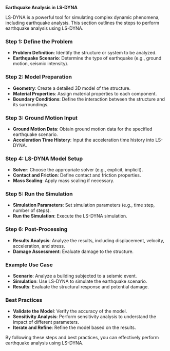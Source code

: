 **Earthquake Analysis in LS-DYNA**

LS-DYNA is a powerful tool for simulating complex dynamic phenomena, including earthquake analysis. This section outlines the steps to perform earthquake analysis using LS-DYNA.

### **Step 1: Define the Problem**

- **Problem Definition**: Identify the structure or system to be analyzed.
- **Earthquake Scenario**: Determine the type of earthquake (e.g., ground motion, seismic intensity).

### **Step 2: Model Preparation**

- **Geometry**: Create a detailed 3D model of the structure.
- **Material Properties**: Assign material properties to each component.
- **Boundary Conditions**: Define the interaction between the structure and its surroundings.

### **Step 3: Ground Motion Input**

- **Ground Motion Data**: Obtain ground motion data for the specified earthquake scenario.
- **Acceleration Time History**: Input the acceleration time history into LS-DYNA.

### **Step 4: LS-DYNA Model Setup**

- **Solver**: Choose the appropriate solver (e.g., explicit, implicit).
- **Contact and Friction**: Define contact and friction properties.
- **Mass Scaling**: Apply mass scaling if necessary.

### **Step 5: Run the Simulation**

- **Simulation Parameters**: Set simulation parameters (e.g., time step, number of steps).
- **Run the Simulation**: Execute the LS-DYNA simulation.

### **Step 6: Post-Processing**

- **Results Analysis**: Analyze the results, including displacement, velocity, acceleration, and stress.
- **Damage Assessment**: Evaluate damage to the structure.

### **Example Use Case**

- **Scenario**: Analyze a building subjected to a seismic event.
- **Simulation**: Use LS-DYNA to simulate the earthquake scenario.
- **Results**: Evaluate the structural response and potential damage.

### **Best Practices**

- **Validate the Model**: Verify the accuracy of the model.
- **Sensitivity Analysis**: Perform sensitivity analysis to understand the impact of different parameters.
- **Iterate and Refine**: Refine the model based on the results.

By following these steps and best practices, you can effectively perform earthquake analysis using LS-DYNA.